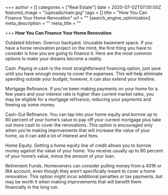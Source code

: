 +++
author = []
categories = ["Real Estate"]
date = 2020-07-02T07:00:00Z
featured_image = "/uploads/main.jpg"
tags = []
title = "How You Can Finance Your Home Renovation"
url = ""
[search_engine_optimization]
meta_description = ""
meta_title = ""

+++
**How You Can Finance Your Home Renovation**

Outdated kitchen. Overrun backyard. Unusable basement space. If you have a home renovation project on the mind, the first thing you have to consider is how you are going to finance it. Here are the most common options to make your dreams become a reality.

Cash. Paying in cash is the most straightforward financing option, just save until you have enough money to cover the expenses. This will help eliminate spending outside your budget; however, it can also extend your timeline.

Mortgage Refinance. If you’ve been making payments on your home for a few years and your interest rate is higher than current market rates, you may be eligible for a mortgage refinance, reducing your payments and freeing up some money.

Cash-Out Refinance. You can tap into your home equity and borrow up to 80 percent of your home’s value to pay off your current mortgage plus take out more cash to cover the renovations. This option is encouraged only when you’re making improvements that will increase the value of your home, as it can add a lot of interest and fees.

Home Equity. Getting a home equity line of credit allows you to borrow money against the value of your home. You receive usually up to 80 percent of your home’s value, minus the amount of your loan.

Retirement Funds. Homeowners can consider pulling money from a 401K or IRA account, even though they aren’t specifically meant to cover a home renovation. This option might incur additional penalties or tax payments, but may be worth it when making improvements that will benefit them financially in the long run.
